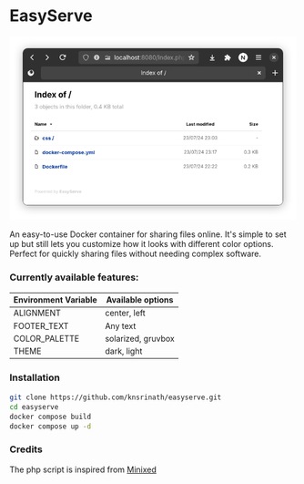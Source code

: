 # EasyServe

![EasyServe](https://raw.githubusercontent.com/knsrinath/EasyServe/main/easyserve.png)

An easy-to-use Docker container for sharing files online. It's simple to set up but still lets you customize how it looks with different color options. Perfect for quickly sharing files without needing complex software.

### Currently available features:
| Environment Variable 	| Available options                       	|
|----------------------	|-----------------------------------------	|
| ALIGNMENT            	| center, left                            	|
| FOOTER_TEXT          	| Any text                                	|
| COLOR_PALETTE        	| solarized, gruvbox                        |
| THEME                	| dark, light                              	|

### Installation
```bash
git clone https://github.com/knsrinath/easyserve.git
cd easyserve
docker compose build
docker compose up -d
```
### Credits
The php script is inspired from [Minixed](https://github.com/lorenzos/Minixed/)
